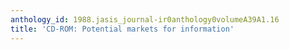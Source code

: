```yaml
---
anthology_id: 1988.jasis_journal-ir0anthology0volumeA39A1.16
title: 'CD-ROM: Potential markets for information'
---
```

